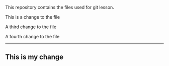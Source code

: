 This repository contains the files used for git lesson.

This is a change to the file

A third change to the file

A fourth change to the file

-----
This is my change
-----
